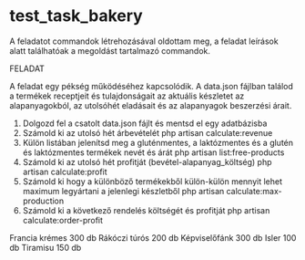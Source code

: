 # test_task_bakery

A feladatot commandok létrehozásával oldottam meg, a feladat leírások alatt találhatóak a megoldást tartalmazó commandok.

FELADAT

A feladat egy pékség működéséhez kapcsolódik. A data.json fájlban találod a termékek receptjeit és tulajdonságait az aktuális készletet az alapanyagokból, az utolsóhét eladásait és az alapanyagok beszerzési árait.

1. Dolgozd fel a csatolt data.json fájlt és mentsd el egy adatbázisba
2. Számold ki az utolsó hét árbevételét
   php artisan calculate:revenue
3. Külön listában jelenítsd meg a gluténmentes, a laktózmentes és a glutén és laktózmentes termékek nevét és árát
   php artisan list:free-products
4. Számold ki az utolsó hét profitját (bevétel-alapanyag_költség)
   php artisan calculate:profit
5. Számold ki hogy a különböző termékekből külön-külön mennyit lehet maximum legyártani a jelenlegi készletből
   php artisan calculate:max-production
6. Számold ki a következő rendelés költségét és profitját
   php artisan calculate:order-profit

Francia krémes 300 db
Rákóczi túrós 200 db
Képviselőfánk 300 db
Isler 100 db
Tiramisu 150 db
